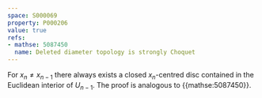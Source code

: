 ```yaml
---
space: S000069
property: P000206
value: true
refs:
- mathse: 5087450
  name: Deleted diameter topology is strongly Choquet
---
```


For $x_n\neq x_{n-1}$ there always exists a closed $x_n$-centred disc contained in the Euclidean interior of $U_{n-1}$.
The proof is analogous to {{mathse:5087450}}.
